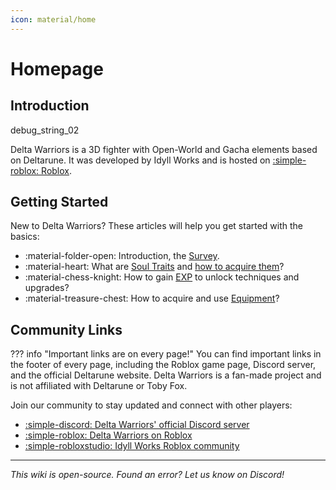 ```yaml
---
icon: material/home
---
```


# Homepage

## Introduction

debug_string_02

Delta Warriors is a 3D fighter with Open-World and Gacha elements based on Deltarune. It was developed by Idyll Works and is hosted on [:simple-roblox: Roblox](https://example.com). <!-- To be replaced, the Roblox page is not out yet. -->

## Getting Started

New to Delta Warriors? These articles will help you get started with the basics:

- :material-folder-open: Introduction, the [Survey](./mechanics/introduction.md).
- :material-heart: What are [Soul Traits](./souls/index.md) and [how to acquire them](./mechanics/fountains.md)?
- :material-chess-knight: How to gain [EXP](./mechanics/exp.md) to unlock techniques and upgrades?
- :material-treasure-chest: How to acquire and use [Equipment](./equipment/index.md)?

## Community Links

??? info "Important links are on every page!"
    You can find important links in the footer of every page, including the Roblox game page, Discord server, and the official Deltarune website. Delta Warriors is a fan-made project and is not affiliated with Deltarune or Toby Fox.

Join our community to stay updated and connect with other players:

- [:simple-discord: Delta Warriors' official Discord server](https://discord.gg/9v5CMsqrAc)
- [:simple-roblox: Delta Warriors on Roblox](https://example.com) <!-- To be replaced, the Roblox page is not out yet. -->
- [:simple-robloxstudio: Idyll Works Roblox community](https://www.roblox.com/communities/7344131/Idyll-Works#!/about)

---

_This wiki is open-source. Found an error? Let us know on Discord!_
